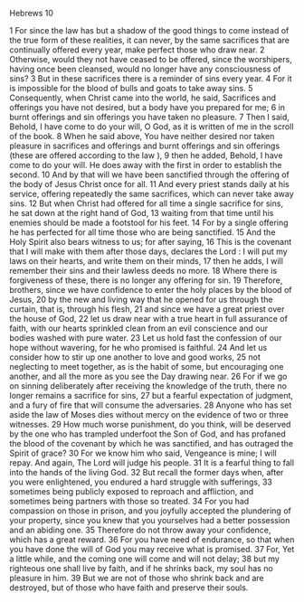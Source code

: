 Hebrews 10

1	For since the law has but a shadow of the good things to come instead of the true form of these realities, it can never, by the same sacrifices that are continually offered every year, make perfect those who draw near.
2	Otherwise, would they not have ceased to be offered, since the worshipers, having once been cleansed, would no longer have any consciousness of sins?
3	But in these sacrifices there is a reminder of sins every year.
4	For it is impossible for the blood of bulls and goats to take away sins.
5	Consequently, when Christ came into the world, he said, Sacrifices and offerings you have not desired, but a body have you prepared for me;
6	in burnt offerings and sin offerings you have taken no pleasure.
7	Then I said, Behold, I have come to do your will, O God, as it is written of me in the scroll of the book.
8	When he said above, You have neither desired nor taken pleasure in sacrifices and offerings and burnt offerings and sin offerings (these are offered according to the law ),
9	then he added, Behold, I have come to do your will. He does away with the first in order to establish the second.
10	And by that will we have been sanctified through the offering of the body of Jesus Christ once for all.
11	And every priest stands daily at his service, offering repeatedly the same sacrifices, which can never take away sins.
12	But when Christ had offered for all time a single sacrifice for sins, he sat down at the right hand of God,
13	waiting from that time until his enemies should be made a footstool for his feet.
14	For by a single offering he has perfected for all time those who are being sanctified.
15	And the Holy Spirit also bears witness to us; for after saying,
16	This is the covenant that I will make with them after those days, declares the Lord : I will put my laws on their hearts, and write them on their minds,
17	then he adds, I will remember their sins and their lawless deeds no more.
18	Where there is forgiveness of these, there is no longer any offering for sin.
19	Therefore, brothers, since we have confidence to enter the holy places by the blood of Jesus,
20	by the new and living way that he opened for us through the curtain, that is, through his flesh,
21	and since we have a great priest over the house of God,
22	let us draw near with a true heart in full assurance of faith, with our hearts sprinkled clean from an evil conscience and our bodies washed with pure water.
23	Let us hold fast the confession of our hope without wavering, for he who promised is faithful.
24	And let us consider how to stir up one another to love and good works,
25	not neglecting to meet together, as is the habit of some, but encouraging one another, and all the more as you see the Day drawing near.
26	For if we go on sinning deliberately after receiving the knowledge of the truth, there no longer remains a sacrifice for sins,
27	but a fearful expectation of judgment, and a fury of fire that will consume the adversaries.
28	Anyone who has set aside the law of Moses dies without mercy on the evidence of two or three witnesses.
29	How much worse punishment, do you think, will be deserved by the one who has trampled underfoot the Son of God, and has profaned the blood of the covenant by which he was sanctified, and has outraged the Spirit of grace?
30	For we know him who said, Vengeance is mine; I will repay. And again, The Lord will judge his people.
31	It is a fearful thing to fall into the hands of the living God.
32	But recall the former days when, after you were enlightened, you endured a hard struggle with sufferings,
33	sometimes being publicly exposed to reproach and affliction, and sometimes being partners with those so treated.
34	For you had compassion on those in prison, and you joyfully accepted the plundering of your property, since you knew that you yourselves had a better possession and an abiding one.
35	Therefore do not throw away your confidence, which has a great reward.
36	For you have need of endurance, so that when you have done the will of God you may receive what is promised.
37	For, Yet a little while, and the coming one will come and will not delay;
38	but my righteous one shall live by faith, and if he shrinks back, my soul has no pleasure in him.
39	But we are not of those who shrink back and are destroyed, but of those who have faith and preserve their souls.

